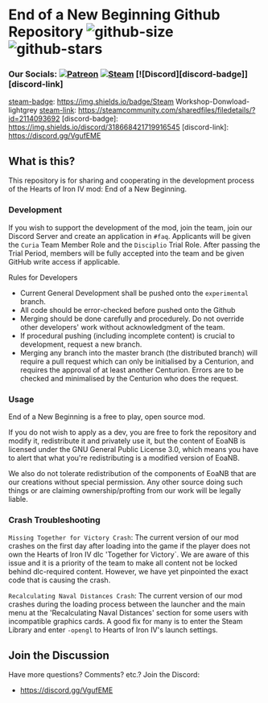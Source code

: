 # End of a New Beginning Github Repository ![github-size]  ![github-stars]

### Our Socials: [![Patreon][patreon-badge]][patreon-link] [![Steam][steam-badge]][steam-link] [![Discord][discord-badge]][discord-link]

[github-size]: https://img.shields.io/github/languages/code-size/team-eoanb/EoaNB
[github-stars]: https://img.shields.io/github/stars/team-eoanb/EoaNB?style=social
[patreon-badge]: https://img.shields.io/static/v1?label=Patreon&message=Donate&color=orange&logo=patreon
[patreon-badge]: https://img.shields.io/badge/Patreon-Donate-orange
[patreon-link]: https://www.patreon.com/mod_eoanb
[steam-badge]: https://img.shields.io/static/v1?label=Steam&message=Download&color=lightgrey&logo=steam	
[steam-link]: https://steamcommunity.com/sharedfiles/filedetails/?id=2114093692
[patreon-badge]: https://img.shields.io/badge/Patreon-Donate-orange
[patreon-link]: https://www.patreon.com/mod_eoanb
[steam-badge]: https://img.shields.io/badge/Steam Workshop-Donwload-lightgrey
[steam-link]: https://steamcommunity.com/sharedfiles/filedetails/?id=2114093692
[discord-badge]: https://img.shields.io/discord/318668421719916545
[discord-link]: https://discord.gg/VgufEME

## What is this?

This repository is for sharing and cooperating in the development process of the Hearts of Iron IV mod: End of a New Beginning.

### Development

If you wish to support the development of the mod, join the team, join our Discord Server and create an application in `#faq`. Applicants will be given the `Curia` Team Member Role and the `Disciplio` Trial Role. After passing the Trial Period, members will be fully accepted into the team and be given GitHub write access if applicable.

Rules for Developers
- Current General Development shall be pushed onto the `experimental` branch.
- All code should be error-checked before pushed onto the Github
- Merging should be done carefully and procedurely. Do not override other developers' work without acknowledgment of the team.
- If procedural pushing (including incomplete content) is crucial to development, request a new branch.
- Merging any branch into the master branch (the distributed branch) will require a pull request which can only be initialised by a Centurion, and requires the approval of at least another Centurion. Errors are to be checked and minimalised by the Centurion who does the request.

### Usage

End of a New Beginning is a free to play, open source mod.

If you do not wish to apply as a dev, you are free to fork the repository and modify it, redistribute it and privately use it, but the content of EoaNB is licensed under the GNU General Public License 3.0, which means you have to alert that what you're redistributing is a modified version of EoaNB.

We also do not tolerate redistribution of the components of EoaNB that are our creations without special permission. Any other source doing such things or are claiming ownership/profting from our work will be legally liable.

### Crash Troubleshooting

`Missing Together for Victory Crash`: The current version of our mod crashes on the first day after loading into the game if the player does not own the Hearts of Iron IV dlc 'Together for Victory`. We are aware of this issue and it is a priority of the team to make all content not be locked behind dlc-required content. However, we have yet pinpointed the exact code that is causing the crash.

`Recalculating Naval Distances Crash`: The current version of our mod crashes during the loading process between the launcher and the main menu at the 'Recalculating Naval Distances' section for some users with incompatible graphics cards. A good fix for many is to enter the Steam Library and enter `-opengl` to Hearts of Iron IV's launch settings.

## Join the Discussion

Have more questions? Comments? etc.? Join the Discord:
- https://discord.gg/VgufEME
